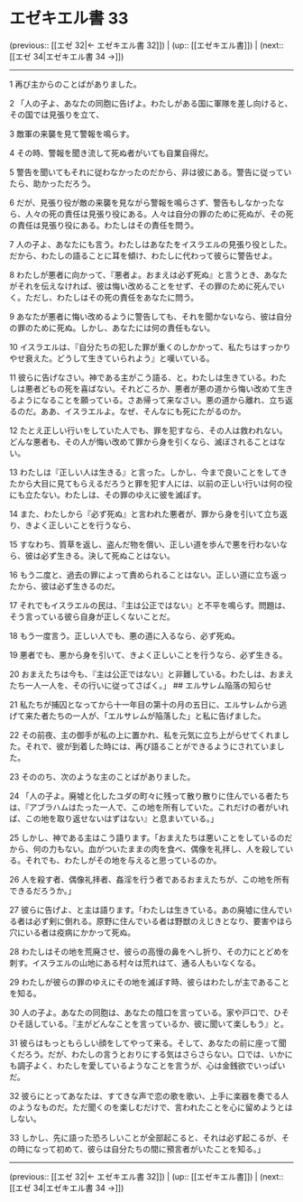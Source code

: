 # エゼキエル書 33

(previous:: [[エゼ 32|← エゼキエル書 32]]) | (up:: [[エゼキエル書]]) | (next:: [[エゼ 34|エゼキエル書 34 →]])

***


1 再び主からのことばがありました。 

2 「人の子よ、あなたの同胞に告げよ。わたしがある国に軍隊を差し向けると、その国では見張りを立て、 

3 敵軍の来襲を見て警報を鳴らす。 

4 その時、警報を聞き流して死ぬ者がいても自業自得だ。 

5 警告を聞いてもそれに従わなかったのだから、非は彼にある。警告に従っていたら、助かっただろう。 

6 だが、見張り役が敵の来襲を見ながら警報を鳴らさず、警告もしなかったなら、人々の死の責任は見張り役にある。人々は自分の罪のために死ぬが、その死の責任は見張り役にある。わたしはその責任を問う。 

7 人の子よ、あなたにも言う。わたしはあなたをイスラエルの見張り役とした。だから、わたしの語ることに耳を傾け、わたしに代わって彼らに警告せよ。 

8 わたしが悪者に向かって、『悪者よ。おまえは必ず死ぬ』と言うとき、あなたがそれを伝えなければ、彼は悔い改めることをせず、その罪のために死んでいく。ただし、わたしはその死の責任をあなたに問う。 

9 あなたが悪者に悔い改めるように警告しても、それを聞かないなら、彼は自分の罪のために死ぬ。しかし、あなたには何の責任もない。 

10 イスラエルは、『自分たちの犯した罪が重くのしかかって、私たちはすっかりやせ衰えた。どうして生きていられよう』と嘆いている。 

11 彼らに告げなさい。神である主がこう語る、と。わたしは生きている。わたしは悪者どもの死を喜ばない。それどころか、悪者が悪の道から悔い改めて生きるようになることを願っている。さあ帰って来なさい。悪の道から離れ、立ち返るのだ。ああ、イスラエルよ。なぜ、そんなにも死にたがるのか。 

12 たとえ正しい行いをしていた人でも、罪を犯すなら、その人は救われない。どんな悪者も、その人が悔い改めて罪から身を引くなら、滅ぼされることはない。 

13 わたしは『正しい人は生きる』と言った。しかし、今まで良いことをしてきたから大目に見てもらえるだろうと罪を犯す人には、以前の正しい行いは何の役にも立たない。わたしは、その罪のゆえに彼を滅ぼす。 

14 また、わたしから『必ず死ぬ』と言われた悪者が、罪から身を引いて立ち返り、きよく正しいことを行うなら、 

15 すなわち、質草を返し、盗んだ物を償い、正しい道を歩んで悪を行わないなら、彼は必ず生きる。決して死ぬことはない。 

16 もう二度と、過去の罪によって責められることはない。正しい道に立ち返ったから、彼は必ず生きるのだ。 

17 それでもイスラエルの民は、『主は公正ではない』と不平を鳴らす。問題は、そう言っている彼ら自身が正しくないことだ。 

18 もう一度言う。正しい人でも、悪の道に入るなら、必ず死ぬ。 

19 悪者でも、悪から身を引いて、きよく正しいことを行うなら、必ず生きる。 

20 おまえたちは今も、『主は公正ではない』と非難している。わたしは、おまえたち一人一人を、その行いに従ってさばく。」 ## エルサレム陥落の知らせ 

21 私たちが捕囚となってから十一年目の第十の月の五日に、エルサレムから逃げて来た者たちの一人が、「エルサレムが陥落した」と私に告げました。 

22 その前夜、主の御手が私の上に置かれ、私を元気に立ち上がらせてくれました。それで、彼が到着した時には、再び語ることができるようにされていました。 

23 そののち、次のような主のことばがありました。 

24 「人の子よ。廃墟と化したユダの町々に残って散り散りに住んでいる者たちは、『アブラハムはたった一人で、この地を所有していた。これだけの者がいれば、この地を取り返せないはずはない』と息まいている。」 

25 しかし、神である主はこう語ります。「おまえたちは悪いことをしているのだから、何の力もない。血がついたままの肉を食べ、偶像を礼拝し、人を殺している。それでも、わたしがその地を与えると思っているのか。 

26 人を殺す者、偶像礼拝者、姦淫を行う者であるおまえたちが、この地を所有できるだろうか。」 

27 彼らに告げよ、と主は語ります。「わたしは生きている。あの廃墟に住んでいる者は必ず剣に倒れる。原野に住んでいる者は野獣のえじきとなり、要害やほら穴にいる者は疫病にかかって死ぬ。 

28 わたしはその地を荒廃させ、彼らの高慢の鼻をへし折り、その力にとどめを刺す。イスラエルの山地にある村々は荒れはて、通る人もいなくなる。 

29 わたしが彼らの罪のゆえにその地を滅ぼす時、彼らはわたしが主であることを知る。 

30 人の子よ。あなたの同胞は、あなたの陰口を言っている。家や戸口で、ひそひそ話している。『主がどんなことを言っているか、彼に聞いて楽しもう』と。 

31 彼らはもっともらしい顔をしてやって来る。そして、あなたの前に座って聞くだろう。だが、わたしの言うとおりにする気はさらさらない。口では、いかにも調子よく、わたしを愛しているようなことを言うが、心は金銭欲でいっぱいだ。 

32 彼らにとってあなたは、すてきな声で恋の歌を歌い、上手に楽器を奏でる人のようなものだ。ただ聞くのを楽しむだけで、言われたことを心に留めようとはしない。 

33 しかし、先に語った恐ろしいことが全部起こると、それは必ず起こるが、その時になって初めて、彼らは自分たちの間に預言者がいたことを知る。」

***

(previous:: [[エゼ 32|← エゼキエル書 32]]) | (up:: [[エゼキエル書]]) | (next:: [[エゼ 34|エゼキエル書 34 →]])
